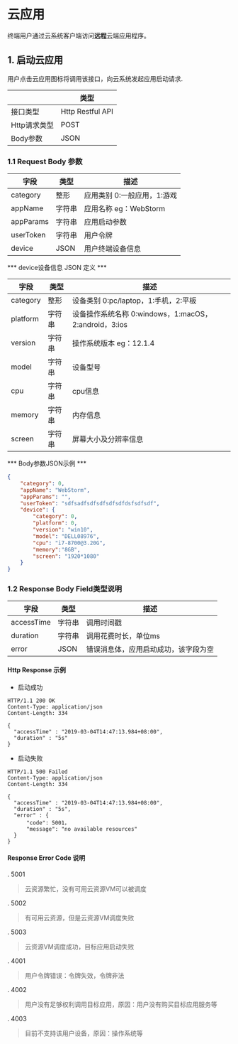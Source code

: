 # 云应用

终端用户通过云系统客户端访问**远程**云端应用程序。

## 1. 启动云应用

用户点击云应用图标将调用该接口，向云系统发起应用启动请求.

|         		|	类型           		|
|---------------|-----------------------|
|接口类型 		|	Http Restful API |
|Http请求类型	|	POST	|
|Body参数		|	JSON	|

### 1.1 Request Body 参数
|       字段  	|	类型     |       描述  				|
|---------------|-----------|---------------------------|
|category		|	整形 	| 应用类别 0:一般应用，1:游戏 	|
|appName		|	字符串	| 应用名称 eg：WebStorm 		|
|appParams		|	字符串	| 应用启动参数			 	|
|userToken		|	字符串	| 用户令牌					|
|device			|	JSON	| 用户终端设备信息				|


*** device设备信息 JSON 定义 ***

|       字段  	|	类型     |       描述  				|
|---------------|-----------|---------------------------|
|category		|	整形 	| 设备类别 0:pc/laptop，1:手机，2:平板	|
|platform		|	字符串	| 设备操作系统名称 0:windows，1:macOS， 2:android，3:ios 		|
|version		|	字符串	| 操作系统版本 eg：12.1.4			 	|
|model		|	字符串	| 设备型号					|
|cpu			|	字符串	| cpu信息				|
|memory			|	字符串	| 内存信息				|
|screen			|	字符串	| 屏幕大小及分辨率信息				|
	


*** Body参数JSON示例 ***
```json
{
	"category": 0,
	"appName": "WebStorm",
	"appParams": "",
	"userToken": "sdfsadfsdfsdfsdfsdfdsfsdfsdf",
    "device": {
        "category": 0,
        "platform": 0,
        "version": "win10",
        "model": "DELL08976",
        "cpu": "i7-8700@3.20G",
        "memory":"8GB",
        "screen": "1920*1080"
    }
}
```
### 1.2 Response Body Field类型说明
|    字段  	|	类型		|       描述  				
|-----------|-----------|-------------------------------------------------
|accessTime	|	字符串	| 调用时间戳	
|duration	|	字符串	| 调用花费时长，单位ms	
|error	|	JSON	| 错误消息体，应用启动成功，该字段为空		 	

#### Http Response 示例
- 启动成功
```http
HTTP/1.1 200 OK
Content-Type: application/json
Content-Length: 334

{
  "accessTime" : "2019-03-04T14:47:13.984+08:00",
  "duration" : "5s"
}
```
- 启动失败
```http
HTTP/1.1 500 Failed
Content-Type: application/json
Content-Length: 334

{
  "accessTime" : "2019-03-04T14:47:13.984+08:00",
  "duration" : "5s",
  "error" : {
	  "code": 5001，
	  "message": "no available resources"
  }
}
```
#### Response Error Code 说明
. 5001
> 云资源繁忙，没有可用云资源VM可以被调度

. 5002
> 有可用云资源，但是云资源VM调度失败

. 5003
> 云资源VM调度成功，目标应用启动失败

. 4001
> 用户令牌错误：令牌失效，令牌非法

. 4002
> 用户没有足够权利调用目标应用，原因：用户没有购买目标应用服务等

. 4003
> 目前不支持该用户设备，原因：操作系统等
